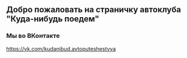 ## Добро пожаловать на страничку автоклуба "Куда-нибудь поедем"
<body style="background-image:url(allwaysdrive.jpg)">

</body>

### Мы во ВКонтакте
https://vk.com/kudanibud.avtoputeshestvya

